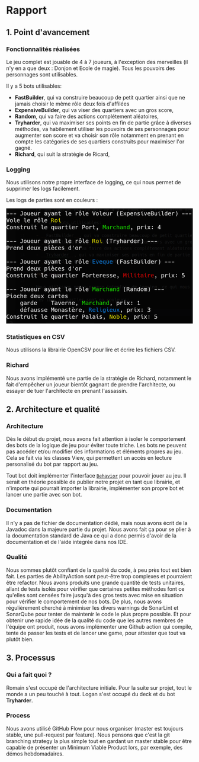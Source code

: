 # Rapport

## 1. Point d'avancement

### Fonctionnalités réalisées

Le jeu complet est jouable de 4 à 7 joueurs, à l'exception des merveilles (il n'y en a que deux : Donjon et Ecole de magie). Tous les pouvoirs des personnages sont utilisables.

Il y a 5 bots utilisables:

- __FastBuilder__, qui va construire beaucoup de petit quartier ainsi que ne jamais choisir le même rôle deux fois d'affilées
- __ExpensiveBuilder__, qui va viser des quartiers avec un gros score,
- __Random__, qui va faire des actions complétement aléatoires,
- __Tryharder__, qui va maximiser ses points en fin de partie grâce à diverses méthodes, va habilement utiliser les pouvoirs de ses personnages pour augmenter son score et va choisir son rôle notamment en prenant en compte les catégories de ses quartiers construits pour maximiser l'or gagné.
- __Richard__, qui suit la stratégie de Ricard,

### Logging

Nous utilisons notre propre interface de logging, ce qui nous permet de supprimer les logs facilement.

Les logs de parties sont en couleurs :

![](logs.png)

### Statistiques en CSV

Nous utilisons la librairie OpenCSV pour lire et écrire les fichiers CSV.

### Richard

Nous avons implémenté une partie de la stratégie de Richard, notamment le fait d'empêcher un joueur bientôt gagnant de prendre l'architecte, ou essayer de tuer l'architecte en prenant l'assassin.

## 2. Architecture et qualité

### Architecture

Dès le début du projet, nous avons fait attention à isoler le comportement des bots de la logique de jeu pour éviter toute triche. Les bots ne peuvent pas accéder et/ou modifier des informations et éléments propres au jeu. Cela se fait via les classes View, qui permettent un accès en lecture personalisé du bot par rapport au jeu.

Tout bot doit implémenter l'interface [`Behavior`](https://github.com/pns-si3-projects/projet2-ps-23-24-citadels-2024-s/blob/master/src/main/java/com/github/the10xdevs/citadels/interaction/behaviors/Behavior.java) pour pouvoir jouer au jeu. Il serait en théorie possible de publier notre projet en tant que librairie, et n'importe qui pourrait importer la librairie, implémenter son propre bot et lancer une partie avec son bot.

### Documentation

Il n'y a pas de fichier de documentation dédié, mais nous avons écrit de la Javadoc dans la majeure partie du projet. Nous avons fait ça pour se plier à la documentation standard de Java ce qui a donc permis d'avoir de la documentation et de l'aide integrée dans nos IDE.

### Qualité

Nous sommes plutôt confiant de la qualité du code, à peu près tout est bien fait. Les parties de AbilityAction sont peut-être trop complexes et pourraient être refactor. Nous avons produits une grande quantité de tests unitaires, allant de tests isolés pour vérifier que certaines petites méthodes font ce qu'elles sont censées faire jusqu'à des gros tests avec mise en situation pour vérifier le comportement de nos bots. De plus, nous avons régulièrement cherché à minimiser les divers warnings de SonarLint et SonarQube pour tenter de maintenir le code le plus propre possible.
Et pour obtenir une rapide idée de la qualité du code que les autres membres de l'équipe ont produit, nous avons implémenter une Github action qui compile, tente de passer les tests et de lancer une game, pour attester que tout va plutôt bien.

## 3. Processus

### Qui a fait quoi ?

Romain s'est occupé de l'architecture initiale. Pour la suite sur projet, tout le monde a un peu touché à tout.
Logan s'est occupé du deck et du bot __Tryharder__.

### Process

Nous avons utilisé GitHub Flow pour nous organiser (master est toujours stable, une pull-request par feature). Nous pensons que c'est la git branching strategy la plus simple tout en gardant un master stable pour être capable de présenter un Minimum Viable Product lors, par exemple, des démos hebdomadaires.
